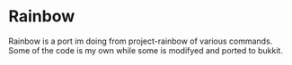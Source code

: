 # Rainbow
Rainbow is a port im doing from project-rainbow of various commands. Some of the code is my own while some is modifyed and ported to bukkit.
